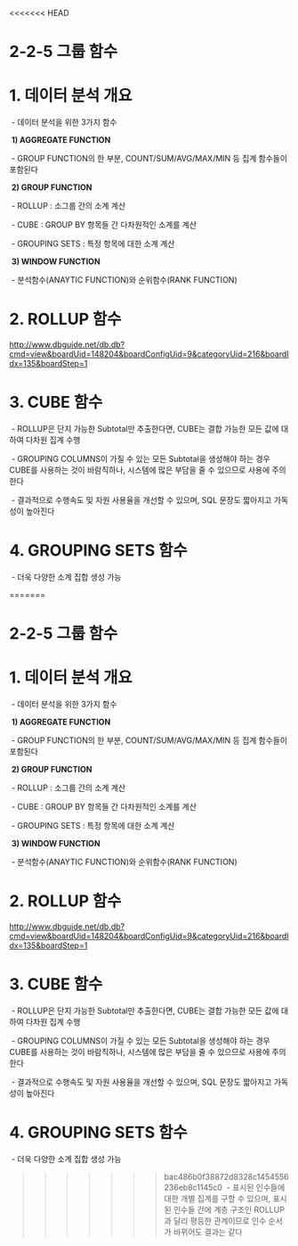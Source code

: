 <<<<<<< HEAD
# 2-2-5 그룹 함수



# 1. 데이터 분석 개요

​    \- 데이터 분석을 위한 3가지 함수

​    **1) AGGREGATE FUNCTION**

​        \- GROUP FUNCTION의 한 부분, COUNT/SUM/AVG/MAX/MIN 등 집계 함수들이 포함된다 

​    **2) GROUP FUNCTION**

​        \- ROLLUP : 소그룹 간의 소계 계산

​        \- CUBE : GROUP BY 항목들 간 다차원적인 소계를 계산

​        \- GROUPING SETS : 특정 항목에 대한 소계 계산

​    **3) WINDOW FUNCTION**

​        \- 분석함수(ANAYTIC FUNCTION)와 순위함수(RANK FUNCTION)



# 2. ROLLUP 함수

http://www.dbguide.net/db.db?cmd=view&boardUid=148204&boardConfigUid=9&categoryUid=216&boardIdx=135&boardStep=1



# 3. CUBE 함수

​    \- ROLLUP은 단지 가능한 Subtotal만 추출한다면, CUBE는 결합 가능한 모든 값에 대하여 다차원 집계 수행

​    \- GROUPING COLUMNS이 가질 수 있는 모든 Subtotal을 생성해야 하는 경우 CUBE를 사용하는 것이 바람직하나, 시스템에 많은 부담을 줄 수 있으므로 사용에 주의한다

​    \- 결과적으로 수행속도 및 자원 사용율을 개선할 수 있으며, SQL 문장도 짧아지고 가독성이 높아진다



# 4. GROUPING SETS 함수

​    \- 더욱 다양한 소계 집합 생성 가능

=======
# 2-2-5 그룹 함수



# 1. 데이터 분석 개요

​    \- 데이터 분석을 위한 3가지 함수

​    **1) AGGREGATE FUNCTION**

​        \- GROUP FUNCTION의 한 부분, COUNT/SUM/AVG/MAX/MIN 등 집계 함수들이 포함된다 

​    **2) GROUP FUNCTION**

​        \- ROLLUP : 소그룹 간의 소계 계산

​        \- CUBE : GROUP BY 항목들 간 다차원적인 소계를 계산

​        \- GROUPING SETS : 특정 항목에 대한 소계 계산

​    **3) WINDOW FUNCTION**

​        \- 분석함수(ANAYTIC FUNCTION)와 순위함수(RANK FUNCTION)



# 2. ROLLUP 함수

http://www.dbguide.net/db.db?cmd=view&boardUid=148204&boardConfigUid=9&categoryUid=216&boardIdx=135&boardStep=1



# 3. CUBE 함수

​    \- ROLLUP은 단지 가능한 Subtotal만 추출한다면, CUBE는 결합 가능한 모든 값에 대하여 다차원 집계 수행

​    \- GROUPING COLUMNS이 가질 수 있는 모든 Subtotal을 생성해야 하는 경우 CUBE를 사용하는 것이 바람직하나, 시스템에 많은 부담을 줄 수 있으므로 사용에 주의한다

​    \- 결과적으로 수행속도 및 자원 사용율을 개선할 수 있으며, SQL 문장도 짧아지고 가독성이 높아진다



# 4. GROUPING SETS 함수

​    \- 더욱 다양한 소계 집합 생성 가능

>>>>>>> bac486b0f38872d8328c1454556236eb8c1145c0
​    \- 표시된 인수들에 대한 개별 집계를 구할 수 있으며, 표시된 인수들 간에 계층 구조인 ROLLUP과 달리 평등한 관계이므로 인수 순서가 바뀌어도 결과는 같다